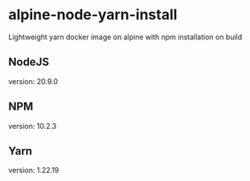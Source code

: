 # alpine-node-yarn-install
Lightweight yarn docker image on alpine with npm installation on build

## NodeJS
version: 20.9.0

## NPM
version: 10.2.3

## Yarn
version: 1.22.19
